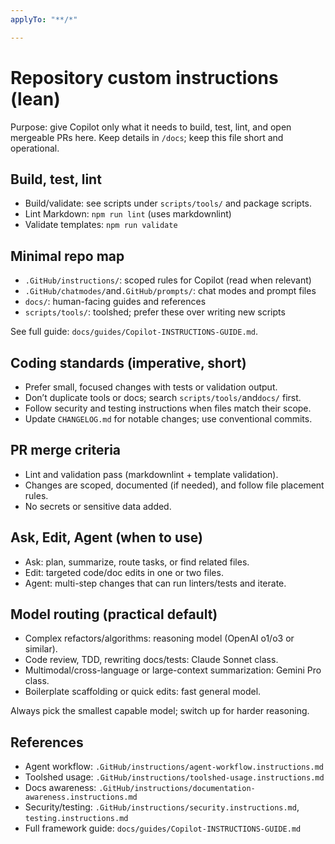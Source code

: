 ```yaml
---
applyTo: "**/*"

---
```


# Repository custom instructions (lean)

Purpose: give Copilot only what it needs to build, test, lint, and open mergeable PRs here.
Keep details in `/docs`; keep this file short and operational.

## Build, test, lint

- Build/validate: see scripts under `scripts/tools/` and package scripts.
- Lint Markdown: `npm run lint` (uses markdownlint)
- Validate templates: `npm run validate`

## Minimal repo map

- `.GitHub/instructions/`: scoped rules for Copilot (read when relevant)
- `.GitHub/chatmodes/`and`.GitHub/prompts/`: chat modes and prompt files
- `docs/`: human-facing guides and references
- `scripts/tools/`: toolshed; prefer these over writing new scripts

See full guide: `docs/guides/Copilot-INSTRUCTIONS-GUIDE.md`.

## Coding standards (imperative, short)

- Prefer small, focused changes with tests or validation output.
- Don’t duplicate tools or docs; search `scripts/tools/`and`docs/` first.
- Follow security and testing instructions when files match their scope.
- Update `CHANGELOG.md` for notable changes; use conventional commits.

## PR merge criteria

- Lint and validation pass (markdownlint + template validation).
- Changes are scoped, documented (if needed), and follow file placement rules.
- No secrets or sensitive data added.

## Ask, Edit, Agent (when to use)

- Ask: plan, summarize, route tasks, or find related files.
- Edit: targeted code/doc edits in one or two files.
- Agent: multi-step changes that can run linters/tests and iterate.

## Model routing (practical default)

- Complex refactors/algorithms: reasoning model (OpenAI o1/o3 or similar).
- Code review, TDD, rewriting docs/tests: Claude Sonnet class.
- Multimodal/cross-language or large-context summarization: Gemini Pro class.
- Boilerplate scaffolding or quick edits: fast general model.

Always pick the smallest capable model; switch up for harder reasoning.

## References

- Agent workflow: `.GitHub/instructions/agent-workflow.instructions.md`
- Toolshed usage: `.GitHub/instructions/toolshed-usage.instructions.md`
- Docs awareness: `.GitHub/instructions/documentation-awareness.instructions.md`
- Security/testing: `.GitHub/instructions/security.instructions.md`, `testing.instructions.md`
- Full framework guide: `docs/guides/Copilot-INSTRUCTIONS-GUIDE.md`
